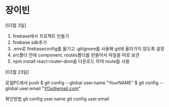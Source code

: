 # 장이빈

[03월 3일]
1. firebase에서 프로젝트 만들기
2. firebase sdk추가
3. .env로 firebaseconfig를 옮기고 .gitignore를 사용해 git에 올라가지 않도록 설정
4. src폴더 안에 component, routes폴더를 만들어서 파일을 따로 보관
5. npm install react-router-dom을 다운로드 하여 route를 사용

[03월 23일]

로컬PC에서 push
$ git config --global user.name "YourNAME"
$ git config --global user.email "YOu@email.com"

확인방법
git config user.name
git config user.email